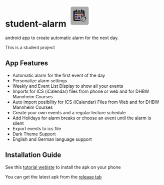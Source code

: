 # student-alarm     ![app_icon](app/src/main/res/mipmap-hdpi/ic_launcher.png)
android app to create automatic alarm for the next day.

This is a student project

## App Features

- Automatic alarm for the first event of the day
- Personalize alarm settings
- Weekly and Event List Display to show all your events
- Imports for ICS (iCalendar) files from phone or web and for DHBW Mannheim Courses
- Auto import posibility for ICS (iCalendar) Files from Web and for DHBW Mannheim Courses
- Create your own events and a regular lecture schedule
- Add Holidays for alarm breaks or choose an event until the alarm is silent
- Export events to ics file
- Dark Theme Support
- English and German language support

## Installation Guide
See this [tutorial webiste](https://www.thecustomdroid.com/how-to-install-apk-on-android/) to install the apk on your phone


You can get the latest apk from the [release tab](https://github.com/Gnuhry/student-alarm/releases)

